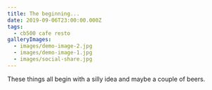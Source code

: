 ```yaml
---
title: The beginning...
date: 2019-09-06T23:00:00.000Z
tags:
  - cb500 cafe resto
galleryImages:
  - images/demo-image-2.jpg
  - images/demo-image-1.jpg
  - images/social-share.jpg
---
```

These things all begin with a silly idea and maybe a couple of beers.
